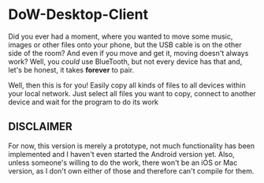 # DoW-Desktop-Client
Did you ever had a moment, where you wanted to move some music,
images or other files onto your phone, but the USB cable is on
the other side of the room? And even if you move and get it, moving
doesn't always work? Well, you *could* use BlueTooth, but not
every device has that and, let's be honest, it takes **forever** to pair.

Well, then this is for you! Easily copy all kinds of files to all
devices within your local network. Just select all files you want to
copy, connect to another device and wait for the program to do its work

## DISCLAIMER

For now, this version is merely a prototype, not much functionality
has been implemented and I haven't even started the Android version yet.
Also, unless someone's willing to do the work, there won't be an iOS or
Mac version, as I don't own either of those and therefore can't compile
for them.
